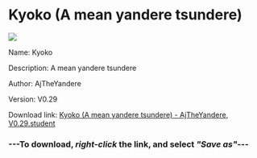 # Kyoko (A mean yandere tsundere)

<img src = "https://raw.githubusercontent.com/Arbiter1223/Daigaku-Gurashi-Custom-Students/master/Students/Files/Kyoko%20(A%20mean%20yandere%20tsundere).png">

Name: Kyoko

Description: A mean yandere tsundere

Author: AjTheYandere

Version: V0.29

Download link: <a href="https://raw.githubusercontent.com/Arbiter1223/Daigaku-Gurashi-Custom-Students/master/Students/Files/Kyoko%20(A%20mean%20yandere%20tsundere)%20-%20AjTheYandere%2C%20V0.29.student">Kyoko (A mean yandere tsundere) - AjTheYandere, V0.29.student</a>

### ---**To download, _right-click_ the link, and select _"Save as"_**---
